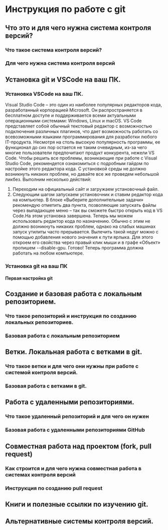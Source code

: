 # Инструкция по работе с git

## Что это и для чего нужна система контроля версий?

### Что такое система контроля версий?

### Для чего нужна система контроля версий

## Установка git и VSCode на ваш ПК.

### Установка VSCode на ваш ПК.
Visual Studio Code – это один из наиболее популярных редакторов кода, разработанный корпорацией Microsoft. Он распространяется в бесплатном доступе и поддерживается всеми актуальными операционными системами: Windows, Linux и macOS. VS Code представляет собой обычный текстовый редактор с возможностью подключения различных плагинов, что дает возможность работать со всевозможными языками программирования для разработки любого IT-продукта.
Несмотря на столь высокую популярность программы, ее функционал до сих пор остается не таким очевидным, из-за чего многие пользователи предпочитают продукт конкурента, нежели VS Code. Чтобы решить все проблемы, возникающие при работе с Visual Studio Code, рекомендется ознакомиться с подробным гайдом по настройке этого редактора кода. 
С установкой среды не должно возникнуть никаких проблем, но давайте все же проведем небольшой ликбез. Выполним несколько действий:
1. Переходим на официальный сайт и загружаем установочный файл.
2. Следующим шагом запускаем установочник и ставим редактор кода на компьютер. В блоке «Выберите дополнительные задачи» рекомендую отметить два пункта, позволяющие запускать файлы через выпадающее меню – так вы сможете быстро открыть код в VS Code.На этом установка завершена. Теперь мы можем использовать редактор кода по назначению. Обычно с этим не должно возникнуть никаких проблем, однако на слабых машинах запуск утилиты часто прерывается. Вылечить такой недуг можно с помощью добавления нового значения к пути ярлыка. Для этого откроем его свойства через правый клик мыши и в графе «Объект» пропишем --disable-gpu.
Готово! Теперь программа должна работать на любом компьютере.

### Установка git на ваш ПК

#### Первая настройка git

## Создание и базовая работа с локальным репозиторием.

### Что такое репозиторий и инструкция по созданию локальных репозиториев.

### Базовая работа с локальным репозиторием

## Ветки. Локальная работа с ветками в git.

### Что такое ветки и для чего они нужны при работе с системой контроля версий.

### Базовая работа с ветками в git.

## Работа с удаленными репозиториями.

### Что такое удаленный репозиторий и для чего он нужен

### Базовая работа с удаленными репозиториями GitHub

## Совместная работа над проектом (fork, pull request)

### Как строится и для чего нужна совместная работа в системах контроля версий

### Инструкция по созданию pull request

## Книги и полезные ссылки по изучению git.

## Альтернативные системы контроля версий.
